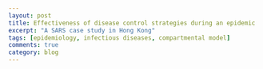```yaml
---
layout: post
title: Effectiveness of disease control strategies during an epidemic
excerpt: "A SARS case study in Hong Kong"
tags: [epidemiology, infectious diseases, compartmental model]
comments: true
category: blog
---
```

